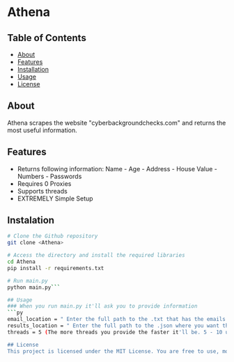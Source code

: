 # Athena

## Table of Contents

- [About](#about)
- [Features](#features)
- [Installation](#installation)
- [Usage](#usage)
- [License](#license)

## About

Athena scrapes the website "cyberbackgroundchecks.com" and returns the most useful information.

## Features

 - Returns following information: Name - Age - Address - House Value - Numbers - Passwords
 - Requires 0 Proxies
 - Supports threads
 - EXTREMELY Simple Setup

## Instalation

```bash
# Clone the Github repository
git clone <Athena>

# Access the directory and install the required libraries
cd Athena
pip install -r requirements.txt

# Run main.py
python main.py```

## Usage
### When you run main.py it'll ask you to provide information
```py
email_location = " Enter the full path to the .txt that has the emails you want to check. Example: C:\Users\User\Documents\emails.txt "
results_location = " Enter the full path to the .json where you want the results to appear. Example: C:\Users\User\Documents\results.json "
threads = 5 (The more threads you provide the faster it'll be. 5 - 10 usually works perfect)```

## License
This project is licensed under the MIT License. You are free to use, modify, and distribute this software.
